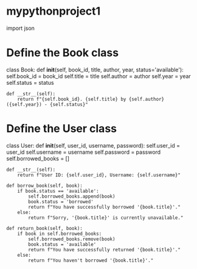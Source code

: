 # mypythonproject1
import json

# Define the Book class
class Book:
    def __init__(self, book_id, title, author, year, status='available'):
        self.book_id = book_id
        self.title = title
        self.author = author
        self.year = year
        self.status = status

    def __str__(self):
        return f"{self.book_id}. {self.title} by {self.author} ({self.year}) - {self.status}"

# Define the User class
class User:
    def __init__(self, user_id, username, password):
        self.user_id = user_id
        self.username = username
        self.password = password
        self.borrowed_books = []

    def __str__(self):
        return f"User ID: {self.user_id}, Username: {self.username}"

    def borrow_book(self, book):
        if book.status == 'available':
            self.borrowed_books.append(book)
            book.status = 'borrowed'
            return f"You have successfully borrowed '{book.title}'."
        else:
            return f"Sorry, '{book.title}' is currently unavailable."

    def return_book(self, book):
        if book in self.borrowed_books:
            self.borrowed_books.remove(book)
            book.status = 'available'
            return f"You have successfully returned '{book.title}'."
        else:
            return f"You haven't borrowed '{book.title}'."

